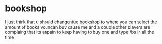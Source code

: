 # bookshop
I just think that u should changentue bookshop to where you can select the amount of books youncan buy cause me and a couple other players are complaing that its anpain to keep having to buy one and type /bs in all the time

